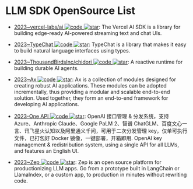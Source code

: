 # LLM SDK OpenSource List

- [2023~vercel-labs/ai ![code](https://ng-tech.icu/assets/code.svg) ![star](https://img.shields.io/github/stars/vercel-labs/ai)](https://github.com/vercel-labs/ai): The Vercel AI SDK is a library for building edge-ready AI-powered streaming text and chat UIs.

- [2023~TypeChat ![code](https://ng-tech.icu/assets/code.svg) ![star](https://img.shields.io/github/stars/microsoft/TypeChat)](https://github.com/microsoft/TypeChat): TypeChat is a library that makes it easy to build natural language interfaces using types.

- [2023~ThousandBirdsInc/chidori ![code](https://ng-tech.icu/assets/code.svg) ![star](https://img.shields.io/github/stars/ThousandBirdsInc/chidori)](https://github.com/ThousandBirdsInc/chidori): A reactive runtime for building durable AI agents.

- [2023~Ax ![code](https://ng-tech.icu/assets/code.svg) ![star](https://img.shields.io/github/stars/axilla-io/ax)](https://github.com/axilla-io/ax): Ax is a collection of modules designed for creating robust AI applications. These modules can be adopted incrementally, thus providing a modular and scalable end-to-end solution. Used together, they form an end-to-end framework for developing AI applications.

- [2023-One API ![code](https://ng-tech.icu/assets/code.svg) ![star](https://img.shields.io/github/stars/songquanpeng/one-api)](https://github.com/songquanpeng/one-api): OpenAI 接口管理 & 分发系统，支持 Azure、Anthropic Claude、Google PaLM 2、智谱 ChatGLM、百度文心一言、讯飞星火认知以及阿里通义千问，可用于二次分发管理 key，仅单可执行文件，已打包好 Docker 镜像，一键部署，开箱即用. OpenAI key management & redistribution system, using a single API for all LLMs, and features an English UI.

- [2023~Zep ![code](https://ng-tech.icu/assets/code.svg) ![star](https://img.shields.io/github/stars/getzep/zep)](https://github.com/getzep/zep): Zep is an open source platform for productionizing LLM apps. Go from a prototype built in LangChain or LlamaIndex, or a custom app, to production in minutes without rewriting code.
